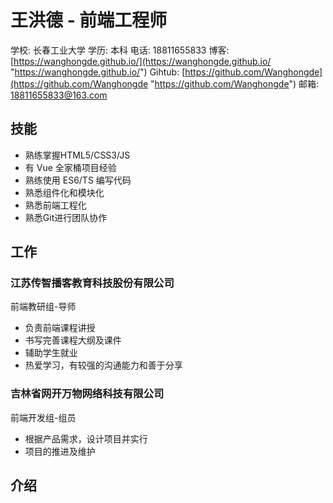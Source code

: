 # 王洪德 - 前端工程师
学校: 长春工业大学
学历: 本科
电话: 18811655833
博客: [https://wanghongde.github.io/](https://wanghongde.github.io/ "https://wanghongde.github.io/")
Gihtub: [https://github.com/Wanghongde](https://github.com/Wanghongde "https://github.com/Wanghongde")
邮箱: [18811655833@163.com](mailto:18811655833@163.com "18811655833@163.com")

## 技能
- 熟练掌握HTML5/CSS3/JS
- 有 Vue 全家桶项目经验
- 熟练使用 ES6/TS 编写代码
- 熟悉组件化和模块化
- 熟悉前端工程化
- 熟悉Git进行团队协作

## 工作
### 江苏传智播客教育科技股份有限公司
前端教研组-导师
  - 负责前端课程讲授
  - 书写完善课程大纲及课件
  - 辅助学生就业
  - 热爱学习，有较强的沟通能力和善于分享

### 吉林省网开万物网络科技有限公司
前端开发组-组员
  - 根据产品需求，设计项目并实行
  - 项目的推进及维护

## 介绍